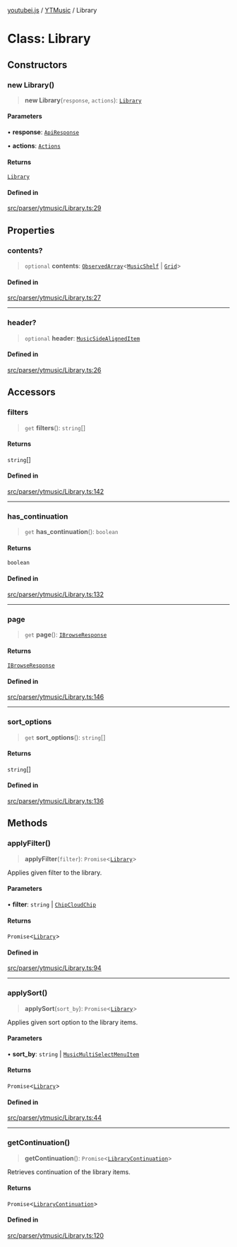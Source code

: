 [youtubei.js](../../../README.md) / [YTMusic](../README.md) / Library

# Class: Library

## Constructors

### new Library()

> **new Library**(`response`, `actions`): [`Library`](Library.md)

#### Parameters

• **response**: [`ApiResponse`](../../../interfaces/ApiResponse.md)

• **actions**: [`Actions`](../../../classes/Actions.md)

#### Returns

[`Library`](Library.md)

#### Defined in

[src/parser/ytmusic/Library.ts:29](https://github.com/LuanRT/YouTube.js/blob/4729016fb98e7045ee4043857be7eef780c01e35/src/parser/ytmusic/Library.ts#L29)

## Properties

### contents?

> `optional` **contents**: [`ObservedArray`](../../Helpers/type-aliases/ObservedArray.md)\<[`MusicShelf`](../../YTNodes/classes/MusicShelf.md) \| [`Grid`](../../YTNodes/classes/Grid.md)\>

#### Defined in

[src/parser/ytmusic/Library.ts:27](https://github.com/LuanRT/YouTube.js/blob/4729016fb98e7045ee4043857be7eef780c01e35/src/parser/ytmusic/Library.ts#L27)

***

### header?

> `optional` **header**: [`MusicSideAlignedItem`](../../YTNodes/classes/MusicSideAlignedItem.md)

#### Defined in

[src/parser/ytmusic/Library.ts:26](https://github.com/LuanRT/YouTube.js/blob/4729016fb98e7045ee4043857be7eef780c01e35/src/parser/ytmusic/Library.ts#L26)

## Accessors

### filters

> `get` **filters**(): `string`[]

#### Returns

`string`[]

#### Defined in

[src/parser/ytmusic/Library.ts:142](https://github.com/LuanRT/YouTube.js/blob/4729016fb98e7045ee4043857be7eef780c01e35/src/parser/ytmusic/Library.ts#L142)

***

### has\_continuation

> `get` **has\_continuation**(): `boolean`

#### Returns

`boolean`

#### Defined in

[src/parser/ytmusic/Library.ts:132](https://github.com/LuanRT/YouTube.js/blob/4729016fb98e7045ee4043857be7eef780c01e35/src/parser/ytmusic/Library.ts#L132)

***

### page

> `get` **page**(): [`IBrowseResponse`](../../APIResponseTypes/type-aliases/IBrowseResponse.md)

#### Returns

[`IBrowseResponse`](../../APIResponseTypes/type-aliases/IBrowseResponse.md)

#### Defined in

[src/parser/ytmusic/Library.ts:146](https://github.com/LuanRT/YouTube.js/blob/4729016fb98e7045ee4043857be7eef780c01e35/src/parser/ytmusic/Library.ts#L146)

***

### sort\_options

> `get` **sort\_options**(): `string`[]

#### Returns

`string`[]

#### Defined in

[src/parser/ytmusic/Library.ts:136](https://github.com/LuanRT/YouTube.js/blob/4729016fb98e7045ee4043857be7eef780c01e35/src/parser/ytmusic/Library.ts#L136)

## Methods

### applyFilter()

> **applyFilter**(`filter`): `Promise`\<[`Library`](Library.md)\>

Applies given filter to the library.

#### Parameters

• **filter**: `string` \| [`ChipCloudChip`](../../YTNodes/classes/ChipCloudChip.md)

#### Returns

`Promise`\<[`Library`](Library.md)\>

#### Defined in

[src/parser/ytmusic/Library.ts:94](https://github.com/LuanRT/YouTube.js/blob/4729016fb98e7045ee4043857be7eef780c01e35/src/parser/ytmusic/Library.ts#L94)

***

### applySort()

> **applySort**(`sort_by`): `Promise`\<[`Library`](Library.md)\>

Applies given sort option to the library items.

#### Parameters

• **sort\_by**: `string` \| [`MusicMultiSelectMenuItem`](../../YTNodes/classes/MusicMultiSelectMenuItem.md)

#### Returns

`Promise`\<[`Library`](Library.md)\>

#### Defined in

[src/parser/ytmusic/Library.ts:44](https://github.com/LuanRT/YouTube.js/blob/4729016fb98e7045ee4043857be7eef780c01e35/src/parser/ytmusic/Library.ts#L44)

***

### getContinuation()

> **getContinuation**(): `Promise`\<[`LibraryContinuation`](LibraryContinuation.md)\>

Retrieves continuation of the library items.

#### Returns

`Promise`\<[`LibraryContinuation`](LibraryContinuation.md)\>

#### Defined in

[src/parser/ytmusic/Library.ts:120](https://github.com/LuanRT/YouTube.js/blob/4729016fb98e7045ee4043857be7eef780c01e35/src/parser/ytmusic/Library.ts#L120)
